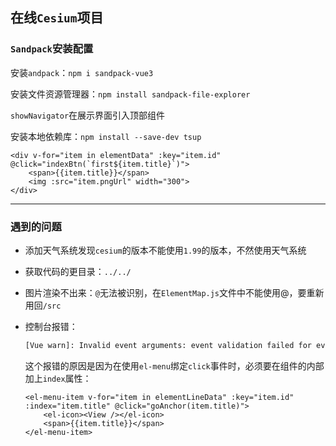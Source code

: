 ## 在线`Cesium`项目

### `Sandpack`安装配置

安装`andpack`：`npm i sandpack-vue3`

安装文件资源管理器：`npm install sandpack-file-explorer`

`showNavigator`在展示界面引入顶部组件

安装本地依赖库：`npm install --save-dev tsup`

```vue
<div v-for="item in elementData" :key="item.id" @click="indexBtn(`first${item.title}`)">
    <span>{{item.title}}</span>
    <img :src="item.pngUrl" width="300">
</div>
```

***

### 遇到的问题

- 添加天气系统发现`cesium`的版本不能使用`1.99`的版本，不然使用天气系统

- 获取代码的更目录：`../../`

- 图片渲染不出来：`@`无法被识别，在`ElementMap.js`文件中不能使用@，要重新用回`/src`

- 控制台报错：

  ```txt
  [Vue warn]: Invalid event arguments: event validation failed for event "click".
  ```

  这个报错的原因是因为在使用`el-menu`绑定`click`事件时，必须要在组件的内部加上`index`属性：

  ```vue
  <el-menu-item v-for="item in elementLineData" :key="item.id" :index="item.title" @click="goAnchor(item.title)">
      <el-icon><View /></el-icon>
      <span>{{item.title}}</span>
  </el-menu-item>
  ```



